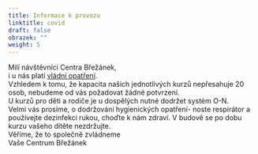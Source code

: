 ```yaml
---
title: Informace k provozu
linktitle: covid
draft: false
obrazek: ""
weight: 5
---
```

Milí návštěvníci Centra Břežánek, \
i u nás platí  [vládní opatření](https://covid.gov.cz/situace/volny-cas/materska-centra-ddm).\
Vzhledem k tomu, že kapacita našich jednotlivých kurzů nepřesahuje 20 osob, nebudeme od vás požadovat žádné potvrzení.\
U kurzů pro děti a rodiče je u dospělých nutné dodržet systém O-N.  \
Velmi vás  prosíme, o dodržování hygienických opatření- noste respirátor a používejte dezinfekci rukou, choďte k nám zdraví.  V budově se po dobu kurzu vašeho dítěte nezdržujte.\
Věříme, že to společně zvládneme \
Vaše Centrum Břežánek
